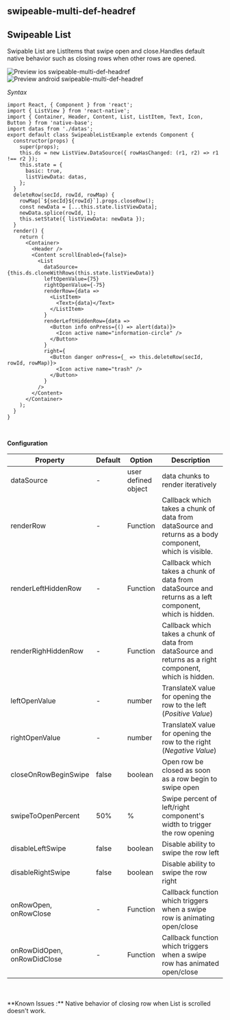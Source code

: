 ## swipeable-multi-def-headref
## Swipeable List

Swipable List are ListItems that swipe open and close.Handles default native behavior such as closing rows when other rows are opened.<br />

![Preview ios swipeable-multi-def-headref](https://raw.githubusercontent.com/GeekyAnts/NativeBase-KitchenSink/master/screenshots/ios/list-swipe-multiple.gif)
![Preview android swipeable-multi-def-headref](https://raw.githubusercontent.com/GeekyAnts/NativeBase-KitchenSink/master/screenshots/android/list-swipe-multiple.gif)

*Syntax*

<pre class="line-numbers"><code class="language-jsx">import React, { Component } from 'react';
import { ListView } from 'react-native';
import { Container, Header, Content, List, ListItem, Text, Icon, Button } from 'native-base';
import datas from './datas';
​export default class SwipeableListExample extends Component {
  constructor(props) {
    super(props);
    this.ds = new ListView.DataSource({ rowHasChanged: (r1, r2) => r1 !== r2 });
    this.state = {
      basic: true,
      listViewData: datas,
    };
  }
  deleteRow(secId, rowId, rowMap) {
    rowMap[`${secId}${rowId}`].props.closeRow();
    const newData = [...this.state.listViewData];
    newData.splice(rowId, 1);
    this.setState({ listViewData: newData });
  }
  render() {
    return (
      &lt;Container>
        &lt;Header />
        &lt;Content scrollEnabled={false}>
          &lt;List
            dataSource={this.ds.cloneWithRows(this.state.listViewData)}
            leftOpenValue={75}
            rightOpenValue={-75}
            renderRow={data =>
              &lt;ListItem>
                &lt;Text>{data}&lt;/Text>
              &lt;/ListItem>
            }
            renderLeftHiddenRow={data =>
              &lt;Button info onPress={() => alert(data)}>
                &lt;Icon active name="information-circle" />
              &lt;/Button>
            }
            right={
              &lt;Button danger onPress={_ => this.deleteRow(secId, rowId, rowMap)}>
                &lt;Icon active name="trash" />
              &lt;/Button>
            }
          />
        &lt;/Content>
      &lt;/Container>
    );
  }
}</code></pre><br />

**Configuration**

<table class="table table-bordered">
        <thead>
            <tr>
                <th>Property</th>
                <th>Default</th>
                <th>Option</th>
                <th width="50%">Description</th>
            </tr>
        </thead>
        <tbody>
            <tr>
                <td>dataSource</td>
                <td> - </td>
                <td> user defined object </td>
                <td>
                    data chunks to render iteratively
                </td>
            </tr>
            <tr>
                <td>renderRow</td>
                <td> - </td>
                <td> Function </td>
                <td>
                    Callback which takes a chunk of data from dataSource and returns as a body component, which is visible. 
                </td>
            </tr>
            <tr>
                <td>renderLeftHiddenRow</td>
                <td> - </td>
                <td> Function </td>
                <td>
                    Callback which takes a chunk of data from dataSource and returns as a left component, which is hidden.
                </td>
            </tr>
            <tr>
                <td>renderRighHiddenRow</td>
                <td> - </td>
                <td> Function </td>
                <td>
                    Callback which takes a chunk of data from dataSource and returns as a right component, which is hidden.
                </td>
            </tr>
            <tr>
                <td>leftOpenValue</td>
                <td> - </td>
                <td> number </td>
                <td>
                    TranslateX value for opening the row to the left (<i>Positive Value</i>)
                </td>
            </tr>
            <tr>
                <td>rightOpenValue</td>
                <td> - </td>
                <td> number </td>
                <td>
                    TranslateX value for opening the row to the right (<i>Negative Value</i>)
                </td>
            </tr>
            <tr>
                <td>closeOnRowBeginSwipe</td>
                <td> false </td>
                <td> boolean </td>
                <td>
                    Open row be closed as soon as a row begin to swipe open
                </td>
            </tr>
            <tr>
                <td>swipeToOpenPercent</td>
                <td> 50% </td>
                <td> % </td>
                <td>
                    Swipe percent of left/right component's width to trigger the row opening
                </td>
            </tr>
            <tr>
                <td>disableLeftSwipe</td>
                <td> false </td>
                <td> boolean </td>
                <td>
                    Disable ability to swipe the row left
                </td>
            </tr>
            <tr>
                <td>disableRightSwipe</td>
                <td> false </td>
                <td> boolean </td>
                <td>
                    Disable ability to swipe the row right
                </td>
            </tr>
            <tr>
                <td>onRowOpen, onRowClose</td>
                <td> - </td>
                <td> Function </td>
                <td>
                    Callback function which triggers when a swipe row is animating open/close
                </td>
            </tr>
            <tr>
                <td>onRowDidOpen, onRowDidClose</td>
                <td> - </td>
                <td> Function </td>
                <td>
                    Callback function which triggers when a swipe row has animated open/close
                </td>
            </tr>
        </tbody>
    </table><br />
<br />
**Known Issues :** Native behavior of closing row when List is scrolled doesn't work. <br />